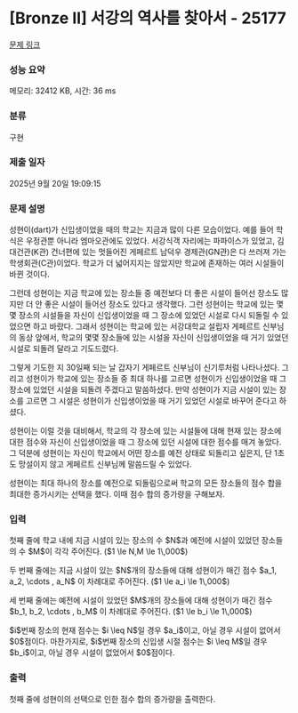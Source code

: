 # [Bronze II] 서강의 역사를 찾아서 - 25177 

[문제 링크](https://www.acmicpc.net/problem/25177) 

### 성능 요약

메모리: 32412 KB, 시간: 36 ms

### 분류

구현

### 제출 일자

2025년 9월 20일 19:09:15

### 문제 설명

<p cid="n3" mdtype="paragraph">성현이(dart)가 신입생이었을 때의 학교는 지금과 많이 다른 모습이었다. 예를 들어 학식은 우정관뿐 아니라 엠마오관에도 있었다. 서강식객 자리에는 파파이스가 있었고, 김대건관(K관) 건너편에 있는 멋들어진 게페르트 남덕우 경제관(GN관)은 다 쓰러져 가는 학생회관(C관)이었다. 학교가 더 넓어지지는 않았지만 학교에 존재하는 여러 시설들이 바뀐 것이다.</p>

<p cid="n49" mdtype="paragraph">그런데 성현이는 지금 학교에 있는 장소들 중 예전보다 더 좋은 시설이 들어선 장소도 많지만 더 안 좋은 시설이 들어선 장소도 있다고 생각했다. 그런 성현이는 학교에 있는 몇몇 장소의 시설들을 자신이 신입생이었을 때 그 장소에 있었던 시설로 다시 되돌릴 수 있었으면 하고 바랐다. 그래서 성현이는 학교에 있는 서강대학교 설립자 게페르트 신부님의 동상 앞에서, 학교의 몇몇 장소들에 있는 시설을 자신이 신입생이었을 때 거기 있었던 시설로 되돌려 달라고 기도드렸다.</p>

<p cid="n5" mdtype="paragraph">그렇게 기도한 지 30일째 되는 날 갑자기 게페르트 신부님이 신기루처럼 나타나셨다. 그리고 성현이가 학교에 있는 장소들 중 최대 하나를 고르면 성현이가 신입생이었을 때 그 장소에 있었던 시설을 되돌려 주겠다고 말씀하셨다. 만약 성현이가 지금 시설이 있는 장소를 고르면 그 시설은 성현이가 신입생이었을 때 거기 있었던 시설로 바꾸어 준다고 하셨다.</p>

<p cid="n5" mdtype="paragraph">성현이는 이럴 것을 대비해서, 학교의 각 장소에 있는 시설들에 대해 현재 있는 장소에 대한 점수와 자신이 신입생이었을 때 그 장소에 있던 시설에 대한 점수를 매겨 놓았다. 그 덕분에 성현이는 자신이 학교에서 어떤 장소를 예전 상태로 되돌리고 싶은지, 단 1초도 망설이지 않고 게페르트 신부님께 말씀드릴 수 있었다.</p>

<p cid="n5" mdtype="paragraph">성현이는 최대 하나의 장소를 예전으로 되돌림으로써 학교의 모든 장소들의 점수 합을 최대한 증가시키는 선택을 했다. 이때 점수 합의 증가량을 구해보자.</p>

### 입력 

 <p cid="n8" mdtype="paragraph">첫째 줄에 학교 내에 지금 시설이 있는 장소의 수 $N$과 예전에 시설이 있었던 장소들의 수 $M$이 각각 주어진다. ($1 \le N,M \le 1\,000$)</p>

<p cid="n9" mdtype="paragraph">두 번째 줄에는 지금 시설이 있는 $N$개의 장소들에 대해 성현이가 매긴 점수 $a_1, a_2, \cdots , a_N$ 이 차례대로 주어진다. ($1 \le a_i \le 1\,000$)</p>

<p cid="n10" mdtype="paragraph">세 번째 줄에는 예전에 시설이 있었던 $M$개의 장소들에 대해 성현이가 매긴 점수 $b_1, b_2, \cdots , b_M$ 이 차례대로 주어진다. ($1 \le b_i \le 1\,000$)</p>

<p cid="n10" mdtype="paragraph">$i$번째 장소의 현재 점수는 $i \leq N$일 경우 $a_i$이고, 아닐 경우 시설이 없어서 $0$점이다. 마찬가지로, $i$번째 장소의 신입생 시절 점수는 $i \leq M$일 경우 $b_i$이고, 아닐 경우 시설이 없었어서 $0$점이다.</p>

### 출력 

 <p>첫째 줄에 성현이의 선택으로 인한 점수 합의 증가량을 출력한다.</p>


